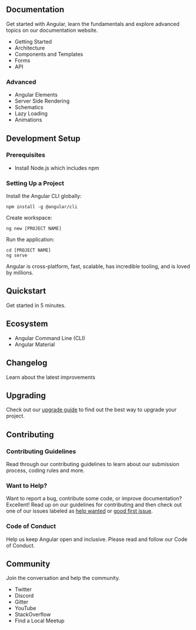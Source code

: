 ## Documentation

Get started with Angular, learn the fundamentals and explore advanced topics on our documentation website.

* Getting Started
* Architecture
* Components and Templates
* Forms
* API

### Advanced

* Angular Elements
* Server Side Rendering
* Schematics
* Lazy Loading
* Animations

## Development Setup

### Prerequisites

* Install Node.js which includes npm

### Setting Up a Project

Install the Angular CLI globally:

```
npm install -g @angular/cli
```

Create workspace:

```
ng new [PROJECT NAME]
```

Run the application:

```
cd [PROJECT NAME]
ng serve
```

Angular is cross-platform, fast, scalable, has incredible tooling, and is loved by millions.

## Quickstart

Get started in 5 minutes.

## Ecosystem

* Angular Command Line (CLI)
* Angular Material

## Changelog

Learn about the latest improvements

## Upgrading

Check out our [upgrade guide](https://update.angular.io/) to find out the best way to upgrade your project.

## Contributing

### Contributing Guidelines

Read through our contributing guidelines to learn about our submission process, coding rules and more.

### Want to Help?

Want to report a bug, contribute some code, or improve documentation? Excellent! Read up on our guidelines for contributing and then check out one of our issues labeled as [help wanted](https://github.com/angular/angular/labels/help%20wanted) or [good first issue](https://github.com/angular/angular/labels/good%20first%20issue).

### Code of Conduct

Help us keep Angular open and inclusive. Please read and follow our Code of Conduct.

## Community

Join the conversation and help the community.

* Twitter
* Discord
* Gitter
* YouTube
* StackOverflow
* Find a Local Meetup